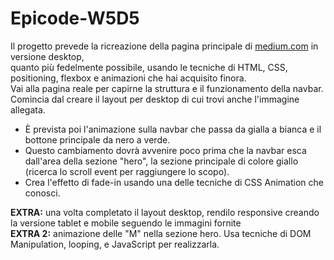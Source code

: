 # Epicode-W5D5

Il progetto prevede la ricreazione della pagina principale di <a href="https://medium.com/">medium.com</a> in versione desktop, <br>
quanto più fedelmente possibile, usando le tecniche di HTML, CSS, positioning, flexbox e animazioni che hai acquisito finora. <br>
Vai alla pagina reale per capirne la struttura e il funzionamento della navbar. <br>
Comincia dal creare il layout per desktop di cui trovi anche l'immagine allegata. <br>

- È prevista poi l'animazione sulla navbar che passa da gialla a bianca e il bottone principale da nero a verde.
- Questo cambiamento dovrà avvenire poco prima che la navbar esca dall'area della sezione "hero", la sezione principale di colore giallo (ricerca lo scroll event per raggiungere lo scopo).
- Crea l'effetto di fade-in usando una delle tecniche di CSS Animation che conosci.
  
**EXTRA:** una volta completato il layout desktop, rendilo responsive creando la versione tablet e mobile seguendo le immagini fornite <br>
**EXTRA 2:** animazione delle "M" nella sezione hero. Usa tecniche di DOM Manipulation, looping, e JavaScript per realizzarla.